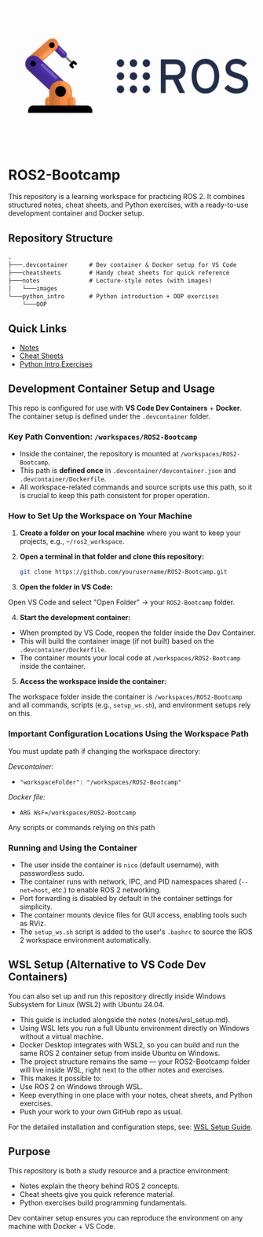 ![ROS2 Bootcamp Banner](./notes/images/banner_ros2.gif)

# ROS2-Bootcamp

This repository is a learning workspace for practicing ROS 2.
It combines structured notes, cheat sheets, and Python exercises, with a ready-to-use development container and Docker setup.

## Repository Structure

```
.
├───.devcontainer      # Dev container & Docker setup for VS Code
├───cheatsheets        # Handy cheat sheets for quick reference
├───notes              # Lecture-style notes (with images)
│   └───images
└───python_intro       # Python introduction + OOP exercises
    └───OOP
```

## Quick Links

- [Notes](./notes)  
- [Cheat Sheets](./cheatsheets)  
- [Python Intro Exercises](./python_intro)

## Development Container Setup and Usage

This repo is configured for use with **VS Code Dev Containers** + **Docker**. The container setup is defined under the `.devcontainer` folder.

### Key Path Convention: `/workspaces/ROS2-Bootcamp`

- Inside the container, the repository is mounted at `/workspaces/ROS2-Bootcamp`.
- This path is **defined once** in `.devcontainer/devcontainer.json` and `.devcontainer/Dockerfile`.
- All workspace-related commands and source scripts use this path, so it is crucial to keep this path consistent for proper operation.

### How to Set Up the Workspace on Your Machine

1. **Create a folder on your local machine** where you want to keep your projects, e.g., `~/ros2_workspace`.

2. **Open a terminal in that folder and clone this repository:**

   ```bash
   git clone https://github.com/yourusername/ROS2-Bootcamp.git

3. **Open the folder in VS Code:**

Open VS Code and select "Open Folder" → your `ROS2-Bootcamp` folder.

4. **Start the development container:**

- When prompted by VS Code, reopen the folder inside the Dev Container.
- This will build the container image (if not built) based on the `.devcontainer/Dockerfile`.
- The container mounts your local code at `/workspaces/ROS2-Bootcamp` inside the container.

5. **Access the workspace inside the container:**

The workspace folder inside the container is `/workspaces/ROS2-Bootcamp` and all commands, scripts (e.g., `setup_ws.sh`), and environment setups rely on this.

### Important Configuration Locations Using the Workspace Path

You must update path if changing the workspace directory:

*Devcontainer:*

- `"workspaceFolder": "/workspaces/ROS2-Bootcamp"`

*Docker file:*

- `ARG WsF=/workspaces/ROS2-Bootcamp`  

Any scripts or commands relying on this path

### Running and Using the Container

- The user inside the container is `nico` (default username), with passwordless sudo.
- The container runs with network, IPC, and PID namespaces shared (`--net=host`, etc.) to enable ROS 2 networking.
- Port forwarding is disabled by default in the container settings for simplicity.
- The container mounts device files for GUI access, enabling tools such as RViz.
- The `setup_ws.sh` script is added to the user's `.bashrc` to source the ROS 2 workspace environment automatically.

## WSL Setup (Alternative to VS Code Dev Containers)

You can also set up and run this repository directly inside Windows Subsystem for Linux (WSL2) with Ubuntu 24.04.

 - This guide is included alongside the notes (notes/wsl_setup.md).
 - Using WSL lets you run a full Ubuntu environment directly on Windows without a virtual machine.
 - Docker Desktop integrates with WSL2, so you can build and run the same ROS 2 container setup from inside Ubuntu on Windows.
 - The project structure remains the same — your ROS2-Bootcamp folder will live inside WSL, right next to the other notes and exercises.
 - This makes it possible to:
 - Use ROS 2 on Windows through WSL.
 - Keep everything in one place with your notes, cheat sheets, and Python exercises.
 - Push your work to your own GitHub repo as usual.

For the detailed installation and configuration steps, see: [WSL Setup Guide](./notes/WSL%20setup.md).

## Purpose
This repository is both a study resource and a practice environment:

 - Notes explain the theory behind ROS 2 concepts.
 - Cheat sheets give you quick reference material.
 - Python exercises build programming fundamentals.

Dev container setup ensures you can reproduce the environment on any machine with Docker + VS Code.

